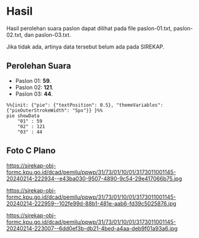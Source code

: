 # Hasil

Hasil perolehan suara paslon dapat dilihat pada file paslon-01.txt, paslon-02.txt, dan paslon-03.txt.

Jika tidak ada, artinya data tersebut belum ada pada SIREKAP.

## Perolehan Suara

 * Paslon 01: **59**.
 * Paslon 02: **121**.
 * Paslon 03: **44**.

```mermaid
%%{init: {"pie": {"textPosition": 0.5}, "themeVariables": {"pieOuterStrokeWidth": "5px"}} }%%
pie showData
    "01" : 59
    "02" : 121
    "03" : 44
```
## Foto C Plano

https://sirekap-obj-formc.kpu.go.id/dcad/pemilu/ppwp/31/73/01/10/01/3173011001145-20240214-222934--e43ba030-9507-4890-9c54-29e417066b75.jpg

https://sirekap-obj-formc.kpu.go.id/dcad/pemilu/ppwp/31/73/01/10/01/3173011001145-20240214-222959--102fe99d-88b1-481e-aab6-fd39c5025876.jpg

https://sirekap-obj-formc.kpu.go.id/dcad/pemilu/ppwp/31/73/01/10/01/3173011001145-20240214-223007--6dd0ef3b-db21-4bed-a4aa-deb9f01a93a6.jpg
